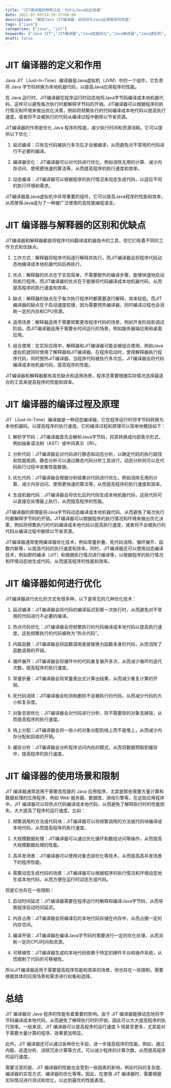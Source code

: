 ```yaml
---
title: "JIT编译器的神奇之处：为什么Java如此快速"
date: 2022-07-06T14:39:37+08:00
description: "解密Java JIT编译器：如何优化Java应用程序的性能"
tags: ["java"]
categories: ["java", "jit"]
keywords: ["Java JIT","JIT编译器","Java性能优化","Java编译器","Java虚拟机","HotSpot","即时编译","Java代码优化","Java运行时","Java性能调优"]
draft: false
---
```




# JIT 编译器的定义和作用

Java JIT（Just-In-Time）编译器是Java虚拟机（JVM）中的一个组件，它负责将 Java 字节码转换为本地机器代码，以提高Java应用程序的性能。

在 Java 运行时，JIT编译器在程序运行时动态地将Java字节码编译成本地机器代码，这样可以避免每次执行时都解释字节码的开销。JIT编译器可以根据程序的执行情况和环境来做出优化决策，例如将频繁执行的代码编译成本地代码以提高执行速度，或者将不会被执行的代码从编译过程中删除以节省资源。

JIT编译器的作用是优化 Java 程序的性能，减少执行时间和资源消耗。它可以提供以下优化：

1. 延迟编译：只有在代码被执行多次后才会被编译，从而避免对不常用的代码进行不必要的编译。

2. 编译器优化：JIT编译器可以对代码进行优化，例如消除无用的计算、减少内存访问、使用更快速的算法等，从而提高程序的执行速度和效率。

3. 动态编译：JIT编译器可以根据程序的执行情况来动态生成代码，以适应不同的执行环境和需求。

JIT编译器是Java虚拟机中非常重要的组件，它可以提高Java程序的性能和效率，从而使得Java成为了一种被广泛使用的高性能编程语言。



# JIT 编译器与解释器的区别和优缺点

JIT编译器和解释器都是将程序代码翻译成机器指令的工具，但它们有着不同的工作方式和优缺点。

1. 工作方式：解释器将程序代码逐行解释并执行，而JIT编译器会将程序代码动态地编译成本地机器代码后再执行。

2. 优点：解释器的优点在于实现简单，不需要额外的编译步骤，能够快速地启动和执行程序。而JIT编译器的优点在于能够将代码编译成本地机器代码，从而提高程序的执行速度和效率。

3. 缺点：解释器的缺点在于每次执行程序时都需要逐行解释，效率较低。而JIT编译器的缺点在于启动速度较慢，因为需要预热编译器，同时编译过程也会消耗一定的内存和CPU资源。

4. 适用场景：解释器适用于需要频繁更改程序代码的场景，例如开发阶段和调试阶段。而JIT编译器适用于需要长时间运行的场景，例如服务器端应用和桌面应用。

5. 组合使用：在实际应用中，解释器和JIT编译器可能会被组合使用，例如Java虚拟机就同时使用了解释器和JIT编译器。在程序启动时，使用解释器执行程序代码，同时预热JIT编译器，当程序代码被执行多次后，JIT编译器会将代码编译成本地机器代码，提高程序的性能。

JIT编译器和解释器都有其优缺点和适用场景，程序员需要根据实际情况选择最适合的工具来提高程序的性能和效率。



# JIT 编译器的编译过程及原理

JIT（Just-In-Time）编译器是一种动态编译器，它在程序运行时将字节码转换为本地机器码，以提高程序的执行速度。它的编译过程和原理可以简单地概括如下：

1. 解析字节码：JIT编译器首先会解析Java字节码，将其转换成内部表示形式，例如抽象语法树（AST）或中间表示（IR）。

2. 分析代码：JIT编译器会对代码进行静态和动态分析，以确定代码的执行路径和性能瓶颈。静态分析可以通过静态代码分析工具进行，动态分析则可以在代码执行过程中收集性能数据。

3. 优化代码：JIT编译器会根据分析结果对代码进行优化，例如消除无用的计算、减少内存访问、使用更快速的算法等，从而提高程序的执行速度和效率。

4. 生成机器代码：JIT编译器会将优化后的代码生成本地机器代码，这些代码可以直接在处理器上执行，从而提高程序的性能。

JIT编译器的原理是将Java字节码动态编译成本地机器代码，从而避免了每次执行时都解释字节码的开销。JIT编译器可以根据程序的执行情况和环境来做出优化决策，例如将频繁执行的代码编译成本地代码以提高执行速度，或者将不会被执行的代码从编译过程中删除以节省资源。

JIT编译器通常使用编译器优化技术，例如常量折叠、死代码消除、循环展开、函数内联等，以提高代码的执行速度和效率。同时，JIT编译器还可以使用动态编译技术，例如即时编译（JIT）和根据执行情况进行编译等，以根据程序的执行情况和环境动态地生成代码，从而提高程序的性能和效率。



# JIT 编译器如何进行优化

JIT编译器进行优化的方式有很多种，以下是常见的几种优化技术：

1. 延迟编译：JIT编译器会将代码的编译延迟到第一次执行时，从而避免对不常用的代码进行不必要的编译。

2. 热点代码优化：JIT编译器会将频繁执行的代码编译成本地代码以提高执行速度。这些频繁执行的代码被称为“热点代码”。

3. 内联函数：JIT编译器会将函数调用直接替换为函数本身的代码，从而消除了函数调用的开销。

4. 循环展开：JIT编译器会将循环中的代码重复展开多次，从而减少循环的迭代次数，提高程序的执行速度。

5. 常量折叠：JIT编译器会将常量表达式计算出结果，从而减少重复计算的开销。

6. 死代码消除：JIT编译器会检测和删除不会被执行的代码，从而减少代码的大小和复杂度。

7. 对象去锁优化：JIT编译器会对代码进行分析，将不需要锁的对象去掉锁，从而提高程序的执行速度。

8. 栈上分配：JIT编译器会将一些小的对象分配到栈上而不是堆上，从而减少内存分配和回收的开销。

9. 缓存分析：JIT编译器会分析程序访问内存的模式，从而将数据预取到缓存中，提高程序的执行速度。



# JIT 编译器的使用场景和限制

JIT 编译器通常适用于需要高性能的 Java 应用程序，尤其是那些需要大量计算和数据处理的应用程序，例如 Web 服务器、数据库、游戏引擎等。在这些应用程序中，JIT 编译器可以将热点代码编译成本地代码，从而避免了解释执行时的性能损失，大大提高了程序的运行速度，比如：

1. 频繁调用的方法或代码块：JIT编译器可以将频繁调用的方法或代码块编译成本地代码，从而提高程序的执行速度。

2. 大规模数据处理：JIT编译器可以通过优化循环和数组访问等操作，从而提高大规模数据处理的性能。

3. 高并发场景：JIT编译器可以使用对象去锁优化等技术，从而提高高并发场景下的程序性能。

4. 需要动态生成代码的场景：JIT编译器可以根据程序的执行情况和环境动态地生成本地代码，从而方便在运行时动态生成代码。

但是它也存在一些限制：

1. 启动时间延迟：JIT编译器需要在程序运行时解释和编译Java字节码，从而导致程序启动时间延迟。

2. 内存占用：JIT编译器会将编译后的本地代码存储在内存中，从而占据一定的内存空间。

3. 编译开销：JIT编译器在编译Java字节码时需要进行一定的优化处理，从而消耗一定的CPU时间和资源。

4. 可移植性：JIT编译器生成的本地代码依赖于特定的硬件平台和操作系统，从而限制了代码的可移植性。

所以JIT编译器适用于需要提高程序性能和效率的场景，但也存在一些限制，需要根据具体的应用场景和需求进行权衡和选择。



# 总结

JIT 编译器对 Java 程序的性能有着重要的影响。由于 JIT 编译器能够动态地将字节码编译成本地代码，从而避免了解释执行时的开销，因此可以大大提高程序的执行效率。一般来说，JIT 编译器可以提高程序的运行速度 5 倍甚至更多，尤其是对于需要大量计算的程序，效果更加明显。

此外，JIT 编译器还可以通过各种优化手段，进一步提高程序的性能。例如，通过内联、逃逸分析、消除冗余计算等方式，可以减少程序的计算次数，从而提高程序的运行速度。

需要注意的是，JIT 编译器的性能也会受到一些因素的影响，例如代码的复杂度、编译器的实现方式、编译器的优化等等。因此，在使用 JIT 编译器时，需要根据实际情况进行测试和优化，以达到最优的性能表现。


